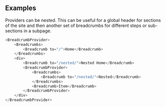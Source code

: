 ## Examples

Providers can be nested. This can be useful for a global header for
sections of the site and then another set of breadcrumbs for different
steps or sub-sections in a subpage.

```js  { "fakeBrowser": true }
<BreadcrumbProvider>
    <Breadcrumbs>
        <Breadcrumb to="/">Home</Breadcrumb>
    </Breadcrumbs>
    <div>
        <Breadcrumb to="/nested/">Nested Home</Breadcrumb>
        <BreadcrumbProvider>
            <Breadcrumbs>
                <Breadcrumb to="/nested/">Nested</Breadcrumb>
            </Breadcrumbs>
            <Breadcrumb>Item</Breadcrumb>
        </BreadcrumbProvider>
    </div>
</BreadcrumbProvider>
```